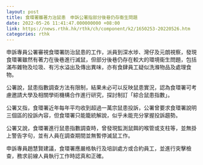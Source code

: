 ```yaml
---
layout: post
title: 食環署雖著力治鼠患　申訴公署指部分後巷仍存衞生問題
date: 2022-05-26 11:41:47.000000000 +08:00
link: https://news.rthk.hk/rthk/ch/component/k2/1650253-20220526.htm
categories: rthk
---
```


申訴專員公署審視食環署防治鼠患的工作，派員到深水埗、灣仔及元朗視察，發現食環署雖然有著力在後巷進行滅鼠，但部分後巷仍存在較大的環境衞生問題，包括滿布雜物及垃圾、有污水溢出及傳出異味，亦有食肆員工疑似洗滌物品及處理食物。

公署說，鼠患指數調查方法有限制，結果未必可以反映鼠患實況，認為食環署可考慮邀請大學及相關學術機構合作進行研究，探討制訂「綜合鼠患指數」。

公署又指，食環署近年每年平均收到超過一萬宗鼠患投訴，公署曾要求食環署說明三個區的投訴內容，但食環署只能籠統解說，似乎未能充分掌握投訴趨勢。

公署又說，食環署進行鼠患指數調查時，曾發現監測鼠餌的喉管或支柱等，並無掛上警告字句，並有人員在調查期間並無暫停滅鼠工作。

申訴專員趙慧賢建議，食環署應嚴格執行及培訓處方或合約員工，並進行突擊檢查，務求前線人員執行工作時認真和正確。
